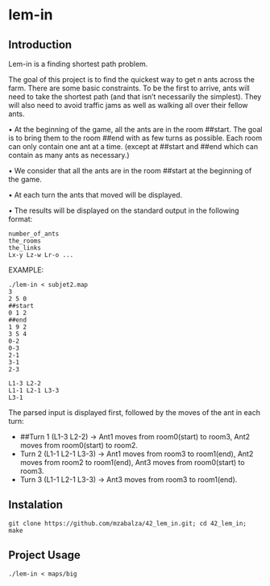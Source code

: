 # lem-in

## Introduction
Lem-in is a finding shortest path problem.

The goal of this project is to find the quickest way to get n ants across the farm. There are some basic constraints. To be the first to arrive, ants will need to take the shortest path (and that isn’t necessarily the simplest). They will also
need to avoid traffic jams as well as walking all over their fellow ants.

• At the beginning of the game, all the ants are in the room ##start. The goal is
to bring them to the room ##end with as few turns as possible. Each room can
only contain one ant at a time. (except at ##start and ##end which can contain
as many ants as necessary.)

• We consider that all the ants are in the room ##start at the beginning of the game.

• At each turn the ants that moved will be displayed.

• The results will be displayed on the standard output in the following format:
```
number_of_ants
the_rooms
the_links
Lx-y Lz-w Lr-o ...
```

EXAMPLE: 
```
./lem-in < subjet2.map
3
2 5 0
##start
0 1 2
##end
1 9 2
3 5 4
0-2
0-3
2-1
3-1
2-3

L1-3 L2-2
L1-1 L2-1 L3-3
L3-1 
```
The parsed input is displayed first, followed by the moves of the ant in each turn:
- ##Turn 1 (L1-3 L2-2) -> Ant1 moves from room0(start) to room3, Ant2 moves from room0(start) to room2.
- Turn 2 (L1-1 L2-1 L3-3) -> Ant1 moves from room3 to room1(end), Ant2 moves from room2 to room1(end), Ant3 moves from room0(start) to room3.
- Turn 3 (L1-1 L2-1 L3-3) -> Ant3 moves from room3 to room1(end).

## Instalation
```
git clone https://github.com/mzabalza/42_lem_in.git; cd 42_lem_in; make
```

## Project Usage
```
./lem-in < maps/big
```
